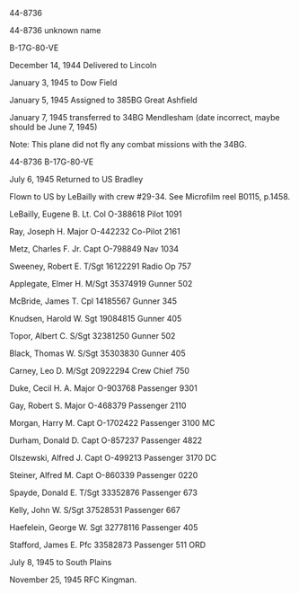 





44-8736






 




44-8736 unknown name

B-17G-80-VE

December 14, 1944 Delivered to Lincoln

January 3, 1945 to Dow Field

January 5, 1945 Assigned to 385BG Great Ashfield

January 7, 1945 transferred to 34BG Mendlesham (date
incorrect, maybe should be June 7, 1945\)

Note: This plane did not fly any combat missions with the
34BG.

44-8736 B-17G-80-VE

July 6, 1945 Returned to US Bradley

Flown to US by LeBailly with crew #29-34. See Microfilm reel
B0115, p.1458.

LeBailly, Eugene
B.
Lt. Col
O-388618
Pilot
1091

Ray, Joseph
H.
Major
O-442232
Co-Pilot
2161

Metz, Charles F. Jr.
Capt
O-798849
Nav
1034

Sweeney, Robert
E.
T/Sgt
16122291
Radio Op
757

Applegate, Elmer
H.
M/Sgt
35374919
Gunner
502

McBride, James
T.
Cpl
14185567
Gunner
345

Knudsen, Harold
W.
Sgt
19084815
Gunner
405

Topor, Albert
C.
S/Sgt 32381250
Gunner
502

Black, Thomas
W.
S/Sgt
35303830
Gunner
405

Carney, Leo
D.
M/Sgt
20922294
Crew
Chief
750

Duke, Cecil H.
A.
Major
O-903768
Passenger
9301

Gay, Robert
S.
Major
O-468379
Passenger
2110

Morgan, Harry
M.
Capt
O-1702422
Passenger
3100 MC

Durham, Donald
D.
Capt
O-857237
Passenger
4822

Olszewski, Alfred
J.
Capt
O-499213
Passenger
3170 DC

Steiner, Alfred
M.
Capt
O-860339
Passenger
0220

Spayde, Donald
E.
T/Sgt
33352876
Passenger
673

Kelly, John
W.
S/Sgt
37528531
Passenger
667

Haefelein, George
W.
Sgt
32778116
Passenger
405

Stafford, James
E.
Pfc
33582873
Passenger
511 ORD

July 8, 1945 to South Plains

November 25, 1945 RFC Kingman.




